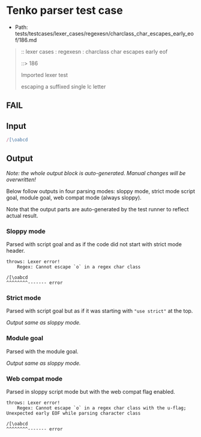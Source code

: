 # Tenko parser test case

- Path: tests/testcases/lexer_cases/regexesn/charclass_char_escapes_early_eof/186.md

> :: lexer cases : regexesn : charclass char escapes early eof
>
> ::> 186
>
> Imported lexer test
>
> escaping a suffixed single lc letter

## FAIL

## Input

`````js
/[\oabcd
`````

## Output

_Note: the whole output block is auto-generated. Manual changes will be overwritten!_

Below follow outputs in four parsing modes: sloppy mode, strict mode script goal, module goal, web compat mode (always sloppy).

Note that the output parts are auto-generated by the test runner to reflect actual result.

### Sloppy mode

Parsed with script goal and as if the code did not start with strict mode header.

`````
throws: Lexer error!
    Regex: Cannot escape `o` in a regex char class

/[\oabcd
^^^^^^^^------- error
`````

### Strict mode

Parsed with script goal but as if it was starting with `"use strict"` at the top.

_Output same as sloppy mode._

### Module goal

Parsed with the module goal.

_Output same as sloppy mode._

### Web compat mode

Parsed in sloppy script mode but with the web compat flag enabled.

`````
throws: Lexer error!
    Regex: Cannot escape `o` in a regex char class with the u-flag; Unexpected early EOF while parsing character class

/[\oabcd
^^^^^^^^------- error
`````


